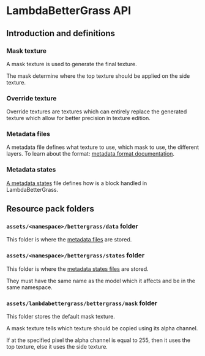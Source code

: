 # LambdaBetterGrass API

## Introduction and definitions

### Mask texture

A mask texture is used to generate the final texture.

The mask determine where the top texture should be applied on the side texture.

### Override texture

Override textures are textures which can entirely replace the generated texture which allow for better precision in texture edition.

### Metadata files

A metadata file defines what texture to use, which mask to use, the different layers.
To learn about the format: [metadata format documentation](https://github.com/LambdAurora/LambdaBetterGrass/blob/mc1.16/documentation/METADATA_FORMAT.md).

### Metadata states

[A metadata states](https://github.com/LambdAurora/LambdaBetterGrass/blob/mc1.16/documentation/METADATA_STATES_FORMAT.md) file defines how is a block handled in LambdaBetterGrass.

## Resource pack folders

### `assets/<namespace>/bettergrass/data` folder

This folder is where the [metadata files](https://github.com/LambdAurora/LambdaBetterGrass/blob/mc1.16/documentation/METADATA_FORMAT.md) are stored.

### `assets/<namespace>/bettergrass/states` folder

This folder is where the [metadata states files](https://github.com/LambdAurora/LambdaBetterGrass/blob/mc1.16/documentation/METADATA_STATES_FORMAT.md) are stored.

They must have the same name as the model which it affects and be in the same namespace.

### `assets/lambdabettergrass/bettergrass/mask` folder

This folder stores the default mask texture.

A mask texture tells which texture should be copied using its alpha channel.

If at the specified pixel the alpha channel is equal to 255, then it uses the top texture, else it uses the side texture.
